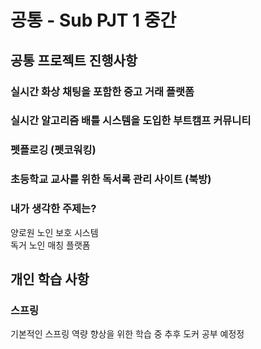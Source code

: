 # 공통 - Sub PJT 1 중간

## 공통 프로젝트 진행사항

### 실시간 화상 채팅을 포함한 중고 거래 플랫폼

### 실시간 알고리즘 배틀 시스템을 도입한 부트캠프 커뮤니티

### 펫플로깅 (펫코워킹)

### 초등학교 교사를 위한 독서록 관리 사이트 (북방)

### 내가 생각한 주제는?
양로원 노인 보호 시스템<br>
독거 노인 매칭 플랫폼<br>


## 개인 학습 사항
### 스프링
기본적인 스프링 역량 향상을 위한 학습 중
추후 도커 공부 예정정
